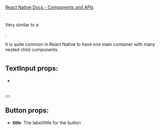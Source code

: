 [React Native Docs - Components and APIs](https://facebook.github.io/react-native/docs/components-and-apis)

# <View></View>

Very similar to a <div>.

It is quite common in React Native to have one main container <View> with many nested child <View> components.

# <TextInput/>

## TextInput props:
-

# <Button />

## Button props:
- **title**: The label/title for the button